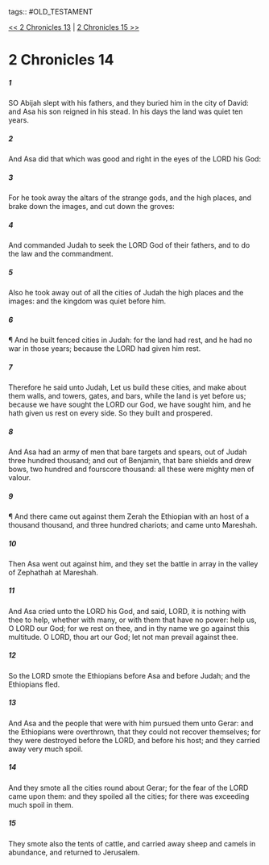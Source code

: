 tags:: #OLD_TESTAMENT

[<< 2 Chronicles 13](OLD_TESTAMENT/14_2_Chronicles/2_Chronicles_13.md) | [2 Chronicles 15 >>](OLD_TESTAMENT/14_2_Chronicles/2_Chronicles_15.md)

# 2 Chronicles 14

##### 1

SO Abijah slept with his fathers, and they buried him in the city of David: and Asa his son reigned in his stead. In his days the land was quiet ten years.

##### 2

And Asa did that which was good and right in the eyes of the LORD his God:

##### 3

For he took away the altars of the strange gods, and the high places, and brake down the images, and cut down the groves:

##### 4

And commanded Judah to seek the LORD God of their fathers, and to do the law and the commandment.

##### 5

Also he took away out of all the cities of Judah the high places and the images: and the kingdom was quiet before him.

##### 6

¶ And he built fenced cities in Judah: for the land had rest, and he had no war in those years; because the LORD had given him rest.

##### 7

Therefore he said unto Judah, Let us build these cities, and make about them walls, and towers, gates, and bars, while the land is yet before us; because we have sought the LORD our God, we have sought him, and he hath given us rest on every side. So they built and prospered.

##### 8

And Asa had an army of men that bare targets and spears, out of Judah three hundred thousand; and out of Benjamin, that bare shields and drew bows, two hundred and fourscore thousand: all these were mighty men of valour.

##### 9

¶ And there came out against them Zerah the Ethiopian with an host of a thousand thousand, and three hundred chariots; and came unto Mareshah.

##### 10

Then Asa went out against him, and they set the battle in array in the valley of Zephathah at Mareshah.

##### 11

And Asa cried unto the LORD his God, and said, LORD, it is nothing with thee to help, whether with many, or with them that have no power: help us, O LORD our God; for we rest on thee, and in thy name we go against this multitude. O LORD, thou art our God; let not man prevail against thee.

##### 12

So the LORD smote the Ethiopians before Asa and before Judah; and the Ethiopians fled.

##### 13

And Asa and the people that were with him pursued them unto Gerar: and the Ethiopians were overthrown, that they could not recover themselves; for they were destroyed before the LORD, and before his host; and they carried away very much spoil.

##### 14

And they smote all the cities round about Gerar; for the fear of the LORD came upon them: and they spoiled all the cities; for there was exceeding much spoil in them.

##### 15

They smote also the tents of cattle, and carried away sheep and camels in abundance, and returned to Jerusalem.
